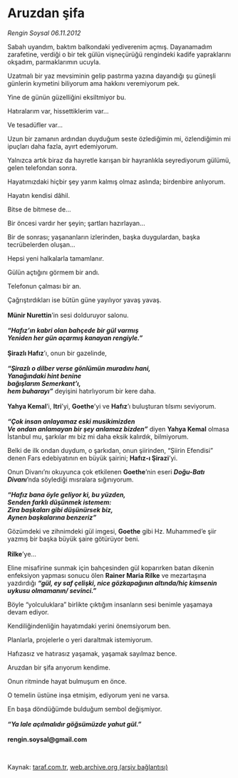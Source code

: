 # Aruzdan şifa 

*Rengin Soysal 06.11.2012*

<div class="yazi"><p>Sabah uyandım, baktım balkondaki yediverenim açmış. Dayanamadım zarafetine, verdiği o bir tek gülün vişneçürüğü rengindeki kadife yapraklarını okşadım, parmaklarımın ucuyla.</p>
<p>Uzatmalı bir yaz mevsiminin gelip pastırma yazına dayandığı şu güneşli günlerin kıymetini biliyorum ama hakkını veremiyorum pek.</p>
<p>Yine de günün güzelliğini eksiltmiyor bu.</p>
<p>Hatıralarım var, hissettiklerim var...</p>
<p>Ve tesadüfler var...</p>
<p>Uzun bir zamanın ardından duyduğum seste özlediğimin mi, özlendiğimin mi ipuçları daha fazla, ayırt edemiyorum. </p>
<p>Yalnızca artık biraz da hayretle karışan bir hayranlıkla seyrediyorum gülümü, gelen telefondan sonra.</p>
<p>Hayatımızdaki hiçbir şey yarım kalmış olmaz aslında; birdenbire anlıyorum.</p>
<p>Hayatın kendisi dâhil.</p>
<p>Bitse de bitmese de...</p>
<p>Bir öncesi vardır her şeyin; şartları hazırlayan...</p>
<p>Bir de sonrası; yaşananların izlerinden, başka duygulardan, başka tecrübelerden oluşan...</p>
<p>Hepsi yeni halkalarla tamamlanır.</p>
<p>Gülün açtığını görmem bir andı.</p>
<p>Telefonun çalması bir an.</p>
<p>Çağrıştırdıkları ise bütün güne yayılıyor yavaş yavaş.<br/><br/><b>Münir Nurettin</b>’in sesi dolduruyor salonu.<br/><br/><b><i>“Hafız’ın kabri olan bahçede bir gül varmış<br/></i></b><b><i>Yeniden her gün açarmış kanayan rengiyle.”<br/><br/></i></b><b>Şirazlı Hafız</b>’ı, onun bir gazelinde, <br/><br/><b><i>“Şirazlı o dilber verse gönlümün muradını hani,<br/>Yanağındaki hint benine<br/>bağışlarım Semerkant’ı,<br/>hem buharayı”</i></b> deyişini hatırlıyorum bir kere daha.<br/><br/><b>Yahya Kemal</b>’i, <b>Itri</b>’yi, <b>Goethe</b>’yi ve <b>Hafız</b>’ı buluşturan tılsımı seviyorum.<br/><br/><b><i>“Çok insan anlayamaz eski musikimizden<br/></i></b><b><i>Ve ondan anlamayan bir şey anlamaz bizden”</i></b> diyen <b>Yahya Kemal</b> olmasa İstanbul mu, şarkılar mı biz mi daha eksik kalırdık, bilmiyorum.</p>
<p>Belki de ilk ondan duydum, o şarkıdan, onun şiirinden, “Şiirin Efendisi” denen Fars edebiyatının en büyük şairini; <b>Hafız-ı Şirazi</b>’yi.</p>
<p>Onun Divanı’nı okuyunca çok etkilenen <b>Goethe</b>’nin eseri <b><i>Doğu-Batı Divanı</i></b>’nda söylediği mısralara sığınıyorum. <br/><br/><b><i>“Hafız bana öyle geliyor ki, bu yüzden,<br/>Senden farklı düşünmek istemem:<br/>Zira başkaları gibi düşünürsek biz,<br/>Aynen başkalarına benzeriz”</i></b></p>
<p>Gözümdeki ve zihnimdeki gül imgesi, <b>Goethe</b> gibi Hz. Muhammed’e şiir yazmış bir başka büyük şaire götürüyor beni.<br/><br/><b>Rilke</b>’ye... </p>
<p>Eline misafirine sunmak için bahçesinden gül koparırken batan dikenin enfeksiyon yapması sonucu ölen <b>Rainer Maria Rilke</b> ve mezartaşına yazdırdığı <b><i>“</i></b><b><i>gül, ey saf çelişki, nice gözkapağının altında/hiç kimsenin uykusu olmamanın/ sevinci.”</i></b></p>
<p>Böyle “yolculuklara” birlikte çıktığım insanların sesi benimle yaşamaya devam ediyor.<b><i></i></b></p>
<p>Kendiliğindenliğin hayatımdaki yerini önemsiyorum ben. </p>
<p>Planlarla, projelerle o yeri daraltmak istemiyorum.</p>
<p>Hafızasız ve hatırasız yaşamak, yaşamak sayılmaz bence.</p>
<p>Aruzdan bir şifa arıyorum kendime.</p>
<p>Onun ritminde hayat bulmuşum en önce.</p>
<p>O temelin üstüne inşa etmişim, ediyorum yeni ne varsa. </p>
<p>En başa döndüğümde bulduğum sembol değişmiyor. <br/><br/><b><i>“Ya lale açılmalıdır göğsümüzde yahut gül.” <br/><br/></i></b><b>rengin.soysal@gmail.com</b></p>
<p> </p>
</div>

Kaynak: [taraf.com.tr](http://www.taraf.com.tr:80/rengin-soysal/makale-aruzdan-sifa.htm), [web.archive.org (arşiv bağlantısı)](http://web.archive.org/web/20131027000917/http://www.taraf.com.tr:80/rengin-soysal/makale-aruzdan-sifa.htm)
